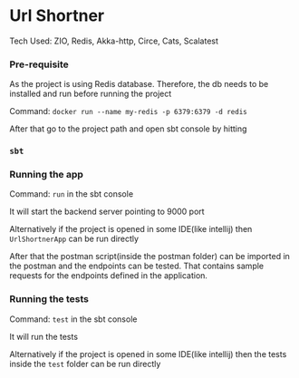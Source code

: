 # Url Shortner

Tech Used: ZIO, Redis, Akka-http, Circe, Cats, Scalatest

### Pre-requisite

As the project is using Redis database. Therefore, the db needs to be installed and
run before running the project

Command: `docker run --name my-redis -p 6379:6379 -d redis`

After that go to the project path and open sbt console by hitting
### `sbt`

### Running the app

Command: `run` in the sbt console

It will start the backend server pointing to 9000 port

Alternatively if the project is opened in some IDE(like intellij) then 
`UrlShortnerApp` can be run directly

After that the postman script(inside the postman folder) can be imported
in the postman and the endpoints can be tested. That contains sample requests
for the endpoints defined in the application.

### Running the tests

Command: `test` in the sbt console

It will run the tests

Alternatively if the project is opened in some IDE(like intellij) then
the tests inside the `test` folder can be run directly